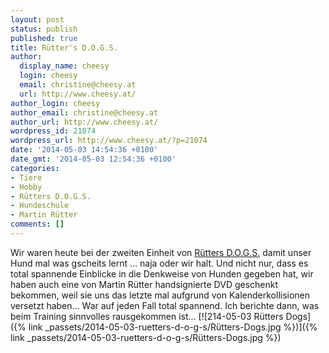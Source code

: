 ```yaml
---
layout: post
status: publish
published: true
title: Rütter's D.O.G.S.
author:
  display_name: cheesy
  login: cheesy
  email: christine@cheesy.at
  url: http://www.cheesy.at/
author_login: cheesy
author_email: christine@cheesy.at
author_url: http://www.cheesy.at/
wordpress_id: 21074
wordpress_url: http://www.cheesy.at/?p=21074
date: '2014-05-03 14:54:36 +0100'
date_gmt: '2014-05-03 12:54:36 +0100'
categories:
- Tiere
- Hobby
- Rütters D.O.G.S.
- Hundeschule
- Martin Rütter
comments: []
---
```

Wir waren heute bei der zweiten Einheit von [Rütters D.O.G.S.](http://www.ruetters-dogs.de/) damit unser Hund mal was gscheits lernt ... naja oder wir halt.
Und nicht nur, dass es total spannende Einblicke in die Denkweise von Hunden gegeben hat, wir haben auch eine von Martin Rütter handsignierte DVD geschenkt bekommen, weil sie uns das letzte mal aufgrund von Kalenderkollisionen versetzt haben...
War auf jeden Fall total spannend. Ich berichte dann, was beim Training sinnvolles rausgekommen ist...
[![214-05-03 Rütters Dogs]({% link _passets/2014-05-03-ruetters-d-o-g-s/Rütters-Dogs.jpg %})]({% link _passets/2014-05-03-ruetters-d-o-g-s/Rütters-Dogs.jpg %})
